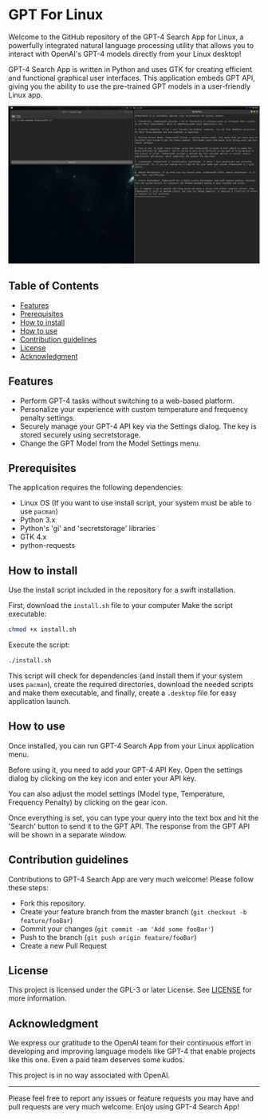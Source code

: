 # GPT For Linux

Welcome to the GitHub repository of the GPT-4 Search App for Linux, a powerfully integrated natural language processing utility that allows you to interact with OpenAI's GPT-4 models directly from your Linux desktop!

GPT-4 Search App is written in Python and uses GTK for creating efficient and functional graphical user interfaces. This application embeds GPT API, giving you the ability to use the pre-trained GPT models in a user-friendly Linux app.

![Showase Image](showcase-1.png)

## Table of Contents
- [Features](#features)
- [Prerequisites](#prerequisites)
- [How to install](#how-to-install)
- [How to use](#how-to-use)
- [Contribution guidelines](#contribution-guidelines)
- [License](#license)
- [Acknowledgment](#acknowledgment)

## Features
- Perform GPT-4 tasks without switching to a web-based platform.
- Personalize your experience with custom temperature and frequency penalty settings.
- Securely manage your GPT-4 API key via the Settings dialog. The key is stored securely using secretstorage.
- Change the GPT Model from the Model Settings menu.

## Prerequisites
The application requires the following dependencies:
- Linux OS (If you want to use install script, your system must be able to use `pacman`)
- Python 3.x
- Python's 'gi' and 'secretstorage' libraries
- GTK 4.x
- python-requests

## How to install
Use the install script included in the repository for a swift installation.

First, download the `install.sh` file to your computer
Make the script executable:
```bash
chmod +x install.sh
```
Execute the script:
```bash
./install.sh
```

This script will check for dependencies (and install them if your system uses `pacman`), create the required directories, download the needed scripts and make them executable, and finally, create a `.desktop` file for easy application launch.

## How to use
Once installed, you can run GPT-4 Search App from your Linux application menu. 

Before using it, you need to add your GPT-4 API Key. Open the settings dialog by clicking on the key icon and enter your API key.

You can also adjust the model settings (Model type, Temperature, Frequency Penalty) by clicking on the gear icon. 

Once everything is set, you can type your query into the text box and hit the 'Search' button to send it to the GPT API. The response from the GPT API will be shown in a separate window.

## Contribution guidelines
Contributions to GPT-4 Search App are very much welcome! Please follow these steps:
- Fork this repository.
- Create your feature branch from the master branch (`git checkout -b feature/fooBar`)
- Commit your changes (`git commit -am 'Add some fooBar'`)
- Push to the branch (`git push origin feature/fooBar`)
- Create a new Pull Request

## License
This project is licensed under the GPL-3 or later License. See [LICENSE](https://github.com/TukuToi/gpt4-search-app/blob/main/LICENSE) for more information.

## Acknowledgment
We express our gratitude to the OpenAI team for their continuous effort in developing and improving language models like GPT-4 that enable projects like this one.
Even a paid team deserves some kudos.

This project is in no way associated with OpenAI.

---

Please feel free to report any issues or feature requests you may have and pull requests are very much welcome. Enjoy using GPT-4 Search App!

